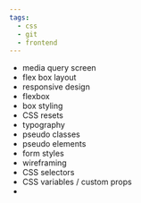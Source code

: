 ```yaml
---
tags:
  - css
  - git
  - frontend
---
```


- media query screen
- flex box layout
- responsive design
- flexbox
- box styling
- CSS resets
- typography
- pseudo classes
- pseudo elements
- form styles
- wireframing
- CSS selectors
-  CSS variables / custom props
-